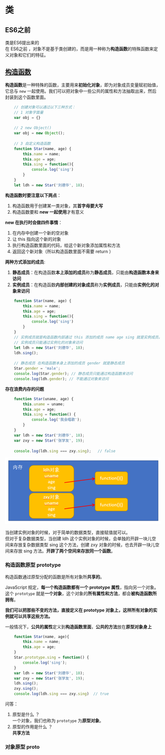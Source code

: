 # 类


## ES6之前

类是ES6提出来的  
在 ES6之前 ，对象不是基于类创建的，而是用一种称为**构造函数**的特殊函数来定义对象和它们的特征。

## [构造函数](https://segmentfault.com/a/1190000022776150)

**构造函数**是一种特殊的函数，主要用来**初始化对象**，即为对象成员变量赋初始值，它总与 `new` 一起使用。我们可以把对象中一些公共的属性和方法抽取出来，然后封装到这个函数里面。

```js
    // 创建对象可以通过以下三种方式：
    // 1 对象字面量
    var obj = {}
    
    // 2 new Object()
    var obj = new Object();

    // 3 自定义构造函数
    function Star(name, age) {
        this.name = name;
        this.age = age;
        this.sing = function(){
            console.log('sing')
        }
    }
    let ldh = new Star('刘德华', 18);
```

**构造函数时要注意以下两点**：

1.  构造函数用于创建某一类对象，其**首字母要大写**
2.  构造函数要和 **new 一起使用**才有意义

**new 在执行时会做四件事情**：  

1.  在内存中创建一个新的空对象
2.  让 this 指向这个新的对象
3.  执行构造函数里面的代码，给这个新对象添加属性和方法
4.  返回这个新对象（所以构造函数里面不需要 return ）

**两种方式添加的成员**:  

1.  **静态成员**：在构造函数**本上添加的成员**称为**静态成员**，只能由**构造函数本身来访问**
2.  **实例成员**：在构造函数**内部创建的对象成员**称为**实例成员**，只能由**实例化的对象来访问**

```js
    function Star(name, age) {
        this.name = name;
        this.age = age;
        this.sing = function(){
            console.log('sing')
        }
    }
    // 实例成员就是构造函数内部通过 this 添加的成员 name age sing 就是实例成员。
    // 实例成员只能通过实例化的对象来访问
    let ldh = new Star('刘德华', 18);
    ldh.sing();
    ​
    // 静态成员 在构造函数本身上添加的成员 gender 就是静态成员
    Star.gender = 'male';
    console.log(Star.gender); // 静态成员只能通过构造函数来访问
    console.log(ldh.gender); // 不能通过对象来访问
```

**存在浪费内存的问题**

```js
    function Star(uname, age) {
        this.uname = uname;
        this.age = age;
        this.sing = function() {
            console.log('我会唱歌');
        }
    }
    var ldh = new Star('刘德华', 18);
    var zxy = new Star('张学友', 19);

    console.log(ldh.sing === zxy.sing);   // false

```

![](Constructor.png)

当创建实例对象的时候，对于简单的数据类型，直接赋值就可以。  
但对于复杂数据类型，当创建 ldh 这个实例对象的时候，会单独的开辟一块儿空间来存放复杂数据类型 sing 这个方法，创建 zxy 对象的时候，也去开辟一块儿空间来存放 sing 方法。**开辟了两个空间来存放同一个函数**。

### 构造函数原型 prototype
构造函数通过原型分配的函数是所有对象所**共享的**。

JavaScript 规定，**每一个构造函数都有一个 prototype 属性**，指向另一个对象。这个 `prototype` 就是**一个对象**，这个对象的**所有属性和方法**，都会**被构造函数所拥有**。

**我们可以把那些不变的方法，直接定义在 prototype 对象上，这样所有对象的实例就可以共享这些方法。**

一般情况下，**公共的属性**定义到**构造函数里面**，**公共的方法**放在**原型对象身上**

```js
    function Star(name, age){
        this.name = name;
        this.age = age;
    }
    Star.prototype.sing = function() {
        console.log('sing');
    }
    var ldh = new Star('刘德华', 18);
    var zxy = new Star('张学友', 19);
    ldh.sing();
    zxy.sing();
    console.log(ldh.sing === zxy.sing)  // true
```

问答：  
1.  原型是什么 ？  
一个对象，我们也称为 `prototype` 为**原型对象**。
2.  原型的作用是什么 ？  
**共享方法**

### 对象原型 __proto__







